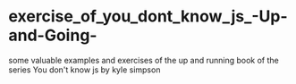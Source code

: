 # exercise_of_you_dont_know_js_-Up-and-Going-
some valuable examples and exercises of the up and running book of the series You don't know js by kyle simpson
